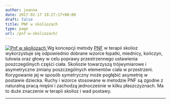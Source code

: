 ```yaml
---
author: joanna
date: 2017-02-17 19:27:17+00:00
draft: false
title: PNF w skoliozach
type: page
url: /pnf-w-skoliozach/
---
```


[![Pnf w skoliozach](http://fizjoterapia-rzeszow.com.pl/wp-content/uploads/2017/02/gabinet-fizjoterapii-300x200.jpg)
](http://fizjoterapia-rzeszow.com.pl/pnf-w-skoliozach/)Wg koncepcji metody [PNF](http://fizjoterapia-rzeszow.com.pl/pnf/) w terapii skolioz wykorzystuje się odpowiednio dobrane wzorce łopatki, miednicy, kończyn, tułowia oraz głowy w celu poprawy przestrzennego ustawienia poszczególnych części ciała. Skoliozie towarzyszą trójwymiarowe i asymetryczne zmiany poszczególnych elementów ciała w przestrzeni. Korygowanie jej w sposób symetryczny może pogłębić asymetrię w postawie dziecka. Ruchy i wzorce stosowane w metodzie PNF są zgodne z naturalną pracą mięśni i zachodzą jednocześnie w kilku płaszczyznach. Ma to duże znaczenie w terapii skolioz i wad postawy.









* * *
